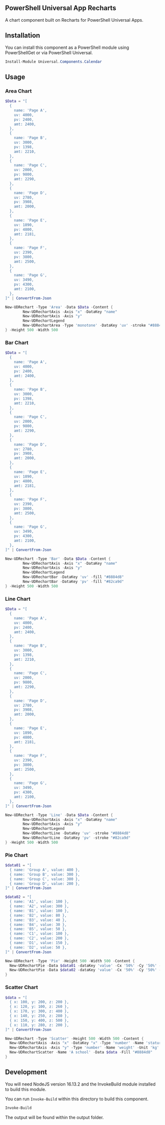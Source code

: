 ## PowerShell Universal App Recharts

A chart component built on Recharts for PowerShell Universal Apps. 

## Installation

You can install this component as a PowerShell module using PowerShellGet or via PowerShell Universal.

```powershell
Install-Module Universal.Components.Calendar
```

## Usage

### Area Chart

```powershell
$Data = "[
  {
    name: 'Page A',
    uv: 4000,
    pv: 2400,
    amt: 2400,
  },
  {
    name: 'Page B',
    uv: 3000,
    pv: 1398,
    amt: 2210,
  },
  {
    name: 'Page C',
    uv: 2000,
    pv: 9800,
    amt: 2290,
  },
  {
    name: 'Page D',
    uv: 2780,
    pv: 3908,
    amt: 2000,
  },
  {
    name: 'Page E',
    uv: 1890,
    pv: 4800,
    amt: 2181,
  },
  {
    name: 'Page F',
    uv: 2390,
    pv: 3800,
    amt: 2500,
  },
  {
    name: 'Page G',
    uv: 3490,
    pv: 4300,
    amt: 2100,
  },
]" | ConvertFrom-Json

New-UDRechart -Type 'Area' -Data $Data -Content {
        New-UDRechartAxis -Axis "x" -DataKey "name"
        New-UDRechartAxis -Axis "y"
        New-UDRechartLegend
        New-UDRechartArea -Type 'monotone' -DataKey 'uv' -stroke "#8884d8" -fill "#444fff" 
} -Height 500 -Width 500
```

### Bar Chart

```powershell
$Data = "[
  {
    name: 'Page A',
    uv: 4000,
    pv: 2400,
    amt: 2400,
  },
  {
    name: 'Page B',
    uv: 3000,
    pv: 1398,
    amt: 2210,
  },
  {
    name: 'Page C',
    uv: 2000,
    pv: 9800,
    amt: 2290,
  },
  {
    name: 'Page D',
    uv: 2780,
    pv: 3908,
    amt: 2000,
  },
  {
    name: 'Page E',
    uv: 1890,
    pv: 4800,
    amt: 2181,
  },
  {
    name: 'Page F',
    uv: 2390,
    pv: 3800,
    amt: 2500,
  },
  {
    name: 'Page G',
    uv: 3490,
    pv: 4300,
    amt: 2100,
  },
]" | ConvertFrom-Json

New-UDRechart -Type 'Bar' -Data $Data -Content {
        New-UDRechartAxis -Axis "x" -DataKey "name"
        New-UDRechartAxis -Axis "y"
        New-UDRechartLegend
        New-UDRechartBar -DataKey 'uv' -fill "#8884d8" 
        New-UDRechartBar -DataKey 'pv' -fill "#82ca9d" 
} -Height 500 -Width 500
```


### Line Chart

```powershell
$Data = "[
  {
    name: 'Page A',
    uv: 4000,
    pv: 2400,
    amt: 2400,
  },
  {
    name: 'Page B',
    uv: 3000,
    pv: 1398,
    amt: 2210,
  },
  {
    name: 'Page C',
    uv: 2000,
    pv: 9800,
    amt: 2290,
  },
  {
    name: 'Page D',
    uv: 2780,
    pv: 3908,
    amt: 2000,
  },
  {
    name: 'Page E',
    uv: 1890,
    pv: 4800,
    amt: 2181,
  },
  {
    name: 'Page F',
    uv: 2390,
    pv: 3800,
    amt: 2500,
  },
  {
    name: 'Page G',
    uv: 3490,
    pv: 4300,
    amt: 2100,
  },
]" | ConvertFrom-Json

New-UDRechart -Type 'Line' -Data $Data -Content {
        New-UDRechartAxis -Axis "x" -DataKey "name"
        New-UDRechartAxis -Axis "y"
        New-UDRechartLegend
        New-UDRechartLine -DataKey 'uv' -stroke "#8884d8" 
        New-UDRechartLine -DataKey 'pv' -stroke "#82ca9d" 
} -Height 500 -Width 500
```

### Pie Chart

```powershell
$data01 = "[
  { name: 'Group A', value: 400 },
  { name: 'Group B', value: 300 },
  { name: 'Group C', value: 300 },
  { name: 'Group D', value: 200 },
]" | ConvertFrom-Json

$data02 = "[
  { name: 'A1', value: 100 },
  { name: 'A2', value: 300 },
  { name: 'B1', value: 100 },
  { name: 'B2', value: 80 },
  { name: 'B3', value: 40 },
  { name: 'B4', value: 30 },
  { name: 'B5', value: 50 },
  { name: 'C1', value: 100 },
  { name: 'C2', value: 200 },
  { name: 'D1', value: 150 },
  { name: 'D2', value: 50 },
]" | ConvertFrom-Json

New-UDRechart -Type 'Pie' -Height 500 -Width 500 -Content {
  New-UDRechartPie -Data $data01 -dataKey 'value' -Cx '50%' -Cy '50%' -OuterRadius 60 -Fill "#8884d8"
  New-UDRechartPie -Data $data02 -dataKey 'value' -Cx '50%' -Cy '50%' -InnerRadius 70 -OuterRadius 90 -Fill "#82ca9d" -Label
}
```

### Scatter Chart

```powershell
$data = "[
  { x: 100, y: 200, z: 200 },
  { x: 120, y: 100, z: 260 },
  { x: 170, y: 300, z: 400 },
  { x: 140, y: 250, z: 280 },
  { x: 150, y: 400, z: 500 },
  { x: 110, y: 280, z: 200 },
]" | ConvertFrom-Json

New-UDRechart -Type 'Scatter' -Height 500 -Width 500 -Content {
  New-UDRechartAxis -Axis "x" -DataKey "x" -Type 'number' -Name 'stature' -Unit 'cm'
  New-UDRechartAxis -Axis "y" -Type 'number' -Name 'weight' -Unit 'kg'
  New-UDRechartScatter -Name 'A school' -Data $data -Fill "#8884d8"
}
```

## Development

You will need NodeJS version 16.13.2 and the InvokeBuild module installed to build this module. 

You can run `Invoke-Build` within this directory to build this component.

```powershell
Invoke-Build
```

The output will be found within the output folder.